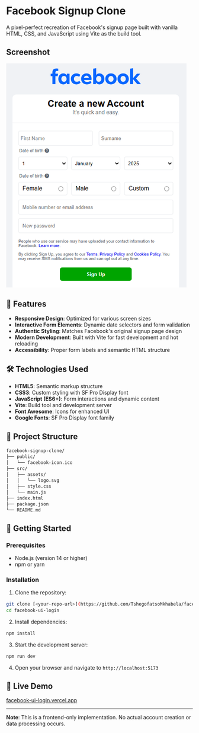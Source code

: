 # Facebook Signup Clone

A pixel-perfect recreation of Facebook's signup page built with vanilla HTML, CSS, and JavaScript using Vite as the build tool.

## Screenshot

![Login UI](./screenshots/screenshot.png)

## 🚀 Features

- **Responsive Design**: Optimized for various screen sizes
- **Interactive Form Elements**: Dynamic date selectors and form validation
- **Authentic Styling**: Matches Facebook's original signup page design
- **Modern Development**: Built with Vite for fast development and hot reloading
- **Accessibility**: Proper form labels and semantic HTML structure

## 🛠️ Technologies Used

- **HTML5**: Semantic markup structure
- **CSS3**: Custom styling with SF Pro Display font
- **JavaScript (ES6+)**: Form interactions and dynamic content
- **Vite**: Build tool and development server
- **Font Awesome**: Icons for enhanced UI
- **Google Fonts**: SF Pro Display font family

## 📁 Project Structure

```
facebook-signup-clone/
├── public/
│   └── facebook-icon.ico
├── src/
│   ├── assets/
│   │   └── logo.svg
│   ├── style.css
│   └── main.js
├── index.html
├── package.json
└── README.md
```

## 🚀 Getting Started

### Prerequisites

- Node.js (version 14 or higher)
- npm or yarn

### Installation

1. Clone the repository:

```bash
git clone [<your-repo-url>](https://github.com/TshegofatsoMkhabela/facebook-ui-login.git)
cd facebook-ui-login
```

2. Install dependencies:

```bash
npm install
```

3. Start the development server:

```bash
npm run dev
```

4. Open your browser and navigate to `http://localhost:5173`

## 🔗 Live Demo

[facebook-ui-login.vercel.app](https://facebook-ui-login.vercel.app)

---

**Note**: This is a frontend-only implementation. No actual account creation or data processing occurs.
